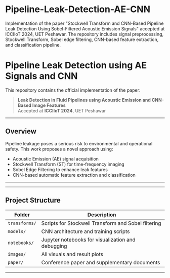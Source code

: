 # Pipeline-Leak-Detection-AE-CNN
Implementation of the paper "Stockwell Transform and CNN-Based Pipeline Leak Detection Using Sobel-Filtered Acoustic Emission Signals" accepted at ICCIIoT 2024, UET Peshawar. The repository includes signal preprocessing, Stockwell Transform, Sobel edge filtering, CNN-based feature extraction, and classification pipeline.


# Pipeline Leak Detection using AE Signals and CNN

This repository contains the official implementation of the paper:

> **Leak Detection in Fluid Pipelines using Acoustic Emission and CNN-Based Image Features**  
> Accepted at **ICCIIoT 2024**, UET Peshawar

---

## Overview

Pipeline leakage poses a serious risk to environmental and operational safety. This work proposes a novel approach using:

- Acoustic Emission (AE) signal acquisition
- Stockwell Transform (ST) for time-frequency imaging
- Sobel Edge Filtering to enhance leak features
- CNN-based automatic feature extraction and classification

---

---

## Project Structure

| Folder         | Description                                                  |
|----------------|--------------------------------------------------------------|
| `transforms/`  | Scripts for Stockwell Transform and Sobel filtering          |
| `models/`      | CNN architecture and training scripts                        |
| `notebooks/`   | Jupyter notebooks for visualization and debugging            |
| `images/`      | All visuals and result plots                                 |
| `paper/`       | Conference paper and supplementary documents                 |

---

